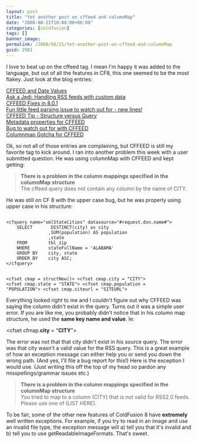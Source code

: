 ```yaml
---
layout: post
title: "Yet another post on cffeed and columnMap"
date: "2008-08-21T10:08:00+06:00"
categories: [coldfusion]
tags: []
banner_image: 
permalink: /2008/08/21/Yet-another-post-on-cffeed-and-columnMap
guid: 2981
---
```


I love to beat up on the cffeed tag. I mean I'm happy it was added to the language, but out of all the features in CF8, this one seemed to be the most flakey. Just look at the blog entries:

<a href="http://www.raymondcamden.com/index.cfm/2008/5/24/CFFEED-and-Date-Values">CFFEED and Date Values</a><br/>
<a href="http://www.coldfusionjedi.com/index.cfm/2008/4/23/Ask-a-Jedi-Handling-RSS-feeds-with-custom-data">Ask a Jedi: Handling RSS feeds with custom data</a><br/>
<a href="http://www.coldfusionjedi.com/index.cfm/2008/4/4/CFFEED-Fixes-in-801">CFFEED Fixes in 8.0.1</a><br/>
<a href="http://www.coldfusionjedi.com/index.cfm/2008/1/14/Fun-little-feed-parsing-issue-to-watch-out-for--new-lines">Fun little feed parsing issue to watch out for - new lines!</a><br/>
<a href="http://www.coldfusionjedi.com/index.cfm/2007/9/18/CFFEED-Tip--Structure-versus-Query">CFFEED Tip - Structure versus Query</a><br/>
<a href="http://www.coldfusionjedi.com/index.cfm/2007/8/22/Metadata-properties-for-CFFEED">Metadata properties for CFFEED</a><br/>
<a href="http://www.coldfusionjedi.com/index.cfm/2007/8/13/Bug-to-watch-out-for-with-CFFEED">Bug to watch out for with CFFEED</a><br/>
<a href="http://www.coldfusionjedi.com/index.cfm/2007/7/29/Columnmap-Gotcha-with-CFFEED">Columnmap Gotcha for CFFEED</a><br/>

Ok, so not all of those entries are complaining, but CFFEED is still my favorite tag to kick around. I ran into another problem this week with a user submitted question. He was using columnMap with CFFEED and kept getting:
<!--more-->
<blockquote>
<p>
<b>There is a problem in the column mappings specified in the columnMap structure</b><br/>
The cffeed query does not contain any column by the name of CITY.
</p>
</blockquote>

He was still on CF 8 with the upper case bug, but he was properly using upper case in his structure:

<code>
&lt;cfquery name="xmlStateCities" datasource="#request.dsn.name#"&gt;
    SELECT		 DISTINCT(city) as city
                ,SUM(population) AS population
                ,state
    FROM		tbl_zip
    WHERE		stateFullName = 'ALABAMA'
    GROUP BY	city, state
    ORDER BY	city ASC;
&lt;/cfquery&gt;

&lt;cfset cmap = structNew()&gt;
&lt;cfset cmap.city = "CITY"&gt;
&lt;cfset cmap.state = "STATE"&gt;
&lt;cfset cmap.population = "POPULATION"&gt;
&lt;cfset cmap.siteurl = "SITEURL"&gt;
</code>

Everything looked right to me and I couldn't figure out why CFFEED was saying the column didn't exist in the query. Turns out it was a simple user error. If you are like me, you probably didn't notice that in his column map structure, he used the <b>same key name and value</b>. Ie:

&lt;cfset cfmap.<b>city</b> = "<b>CITY</b>"&gt;

The error was not that that city didn't exist in his source query. The error was that city wasn't a valid value for the RSS query. This is a great example of how an exception message can either help you or send you down the wrong path. (And yes, I'll file a bug report for this!) Here is the exception I would use. (Just writing this off the top of my head so pardon any misspellings/grammar issues etc.)

<blockquote>
<p>
<b>There is a problem in the column mappings specified in the columnMap structure</b><br/>
You tried to map to a column (CITY) that is not valid for RSS2.0 feeds. Please use one of (LIST HERE).
</p>
</blockquote>

To be fair, some of the other new features of ColdFusion 8 have <b>extremely</b> well written exceptions. For example, if you try to read in an image and use an invalid file type, the exception message will a) tell you that it's invalid and b) tell you to use getReadableImageFormats. That's sweet.